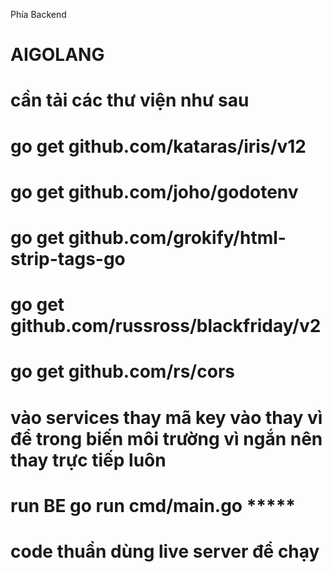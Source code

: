 Phía Backend
# AIGOLANG
#  cần tải các thư viện như sau
# go get github.com/kataras/iris/v12
# go get github.com/joho/godotenv
# go get github.com/grokify/html-strip-tags-go
# go get github.com/russross/blackfriday/v2
# go get github.com/rs/cors
# vào services thay mã key vào thay vì để trong biến môi trường vì ngắn nên thay trực tiếp luôn
# run BE go run cmd/main.go *****
# <!-- Phía Frontend -->
# code thuần dùng live server để chạy